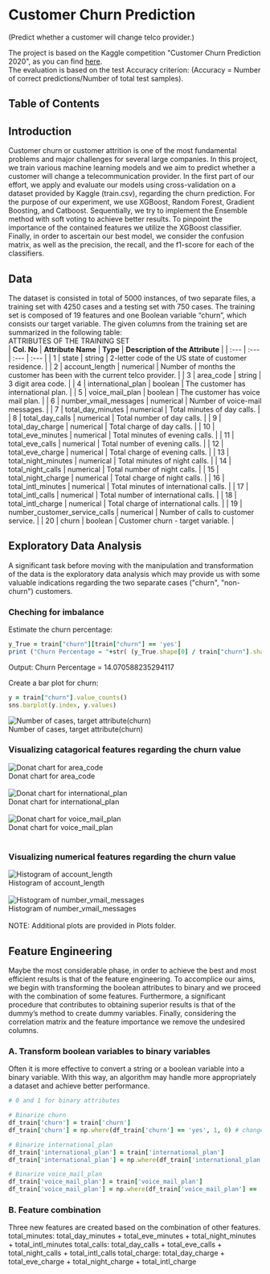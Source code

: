 # Customer Churn Prediction
(Predict whether a customer will change telco provider.) </br>

The project is based on the Kaggle competition "Customer Churn Prediction 2020", as you can find [here](https://www.kaggle.com/c/customer-churn-prediction-2020/overview/description). </br> The evaluation is based on the test Accuracy criterion: (Accuracy = Number of correct predictions/Number of total test samples). 


## Table of Contents




## Introduction
Customer churn or customer attrition is one of the most fundamental problems and major challenges for several large companies. In this project, we train various machine learning models and we aim to predict whether a customer will change a telecommunication provider. In the first part of our effort, we apply and evaluate our models using cross-validation on a dataset provided by Kaggle (train.csv), regarding the churn prediction. For the purpose of our experiment, we use XGBoost, Random Forest, Gradient Boosting, and Catboost. Sequentially, we try to implement the Ensemble method with soft voting to achieve better results. To pinpoint the importance of the contained features we utilize the XGBoost classifier. Finally, in order to ascertain our best model, we consider the confusion matrix, as well as the precision, the recall, and the f1-score for each of the classifiers.

## Data
The dataset is consisted in total of 5000 instances, of two separate files, a training set with 4250 cases and a testing set with 750 cases. The training set is composed of 19 features and one Boolean variable “churn”, which consists our target variable. The given columns from the training set are summarized in the following table: </br>
ATTRIBUTES OF THE TRAINING SET  </br>
| **Col. No** | **Attribute Name** | **Type** | **Description of the Attribute** |
| :--- | :--- | :--- | :--- |
| 1 | state | string | 2-letter code of the US state of customer residence. |
| 2 | account_length | numerical | Number of months the customer has been with the current telco provider. |
| 3 | area_code | string | 3 digit area code. |
| 4 | international_plan | boolean | The customer has international plan. |
| 5 | voice_mail_plan | boolean | The customer has voice mail plan. |
| 6 | number_vmail_messages | numerical | Number of voice-mail messages. |
| 7 | total_day_minutes | numerical | Total minutes of day calls. |
| 8 | total_day_calls | numerical | Total number of day calls. |
| 9 | total_day_charge | numerical | Total charge of day calls. |
| 10 | total_eve_minutes | numerical | Total minutes of evening calls. |
| 11 | total_eve_calls | numerical | Total number of evening calls. |
| 12 | total_eve_charge | numerical | Total charge of evening calls. |
| 13 | total_night_minutes | numerical | Total minutes of night calls. |
| 14 | total_night_calls | numerical | Total number of night calls. |
| 15 | total_night_charge | numerical | Total charge of night calls. |
| 16 | total_intl_minutes | numerical | Total minutes of international calls. |
| 17 | total_intl_calls | numerical | Total number of international calls. |
| 18 | total_intl_charge | numerical | Total charge of international calls. |
| 19 | number_customer_service_calls | numerical | Number of calls to customer service. |
| 20 | churn | boolean | Customer churn - target variable. |


## Exploratory Data Analysis
A significant task before moving with the manipulation and transformation of the data is the exploratory data analysis which may provide us with some valuable indications regarding the two separate cases ("churn", "non-churn") customers.


### Cheching for imbalance
Estimate the churn percentage: 
```ruby
y_True = train["churn"][train["churn"] == 'yes']
print ("Churn Percentage = "+str( (y_True.shape[0] / train["churn"].shape[0]) * 100 ))
```
Output: Churn Percentage = 14.070588235294117

Create a bar plot for churn:
```ruby
y = train["churn"].value_counts()
sns.barplot(y.index, y.values)
```
![Number of cases, target attribute(churn)](https://user-images.githubusercontent.com/74372152/105177577-87828300-5b2f-11eb-8129-088f1a2a32c1.png) </br>
Number of cases, target attribute(churn) </br>


### Visualizing catagorical features regarding the churn value
![Donat chart for area_code](https://user-images.githubusercontent.com/74372152/105177865-f8299f80-5b2f-11eb-91b0-f0b28ba806cf.png) </br>
Donat chart for area_code </br> </br>
![Donat chart for international_plan](https://user-images.githubusercontent.com/74372152/105177907-0677bb80-5b30-11eb-8e8f-e9281ba169bc.png) </br>
Donat chart for international_plan </br> </br>
![Donat chart for voice_mail_plan](https://user-images.githubusercontent.com/74372152/105177945-11325080-5b30-11eb-845e-bd53dc56988e.png) </br>
Donat chart for voice_mail_plan </br> </br>


### Visualizing numerical features regarding the churn value
![Histogram of account_length](https://user-images.githubusercontent.com/74372152/105178633-f7453d80-5b30-11eb-81ea-b5f008fca5d8.png) </br>
Histogram of account_length </br> </br> 
![Histogram of number_vmail_messages](https://user-images.githubusercontent.com/74372152/105178682-0926e080-5b31-11eb-93d6-94c40a19739d.png) </br>
Histogram of number_vmail_messages </br> </br>
NOTE: Additional plots are provided in Plots folder.


## Feature Engineering
Maybe the most considerable phase, in order to achieve the best and most efficient results is that of the feature engineering. To accomplice our aims, we begin with transforming the boolean attributes to binary and we proceed with the combination of some features. Furthermore, a significant procedure that contributes to obtaining superior results is that of the dummy’s method to create dummy variables. Finally, considering the correlation matrix and the feature importance we remove the undesired columns.

### A. Transform boolean variables to binary variables
Often it is more effective to convert a string or a boolean variable into a binary variable. With this way, an algorithm may handle more appropriately a dataset and achieve better performance.

```ruby
# 0 and 1 for binary attributes

# Binarize churn 
df_train['churn'] = train['churn']
df_train['churn'] = np.where(df_train['churn'] == 'yes', 1, 0) # change churn to 0 for no and 1 for yes

# Binarize international_plan
df_train['international_plan'] = train['international_plan']
df_train['international_plan'] = np.where(df_train['international_plan'] == 'yes', 1, 0) 

# Binarize voice_mail_plan
df_train['voice_mail_plan'] = train['voice_mail_plan']
df_train['voice_mail_plan'] = np.where(df_train['voice_mail_plan'] == 'yes', 1, 0) 
```
### B. Feature combination
Three new features are created based on the combination of other features. 
total_minutes: total_day_minutes + total_eve_minutes + total_night_minutes + total_intl_minutes
total_calls: total_day_calls + total_eve_calls + total_night_calls + total_intl_calls
total_charge: total_day_charge + total_eve_charge + total_night_charge + total_intl_charge









